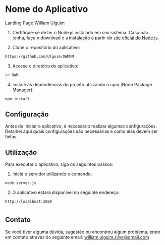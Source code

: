 # Nome do Aplicativo

Landing Page [William Ulguim](https://william-ulguim.bohr.io/)

1. Certifique-se de ter o Node.js instalado em seu sistema. Caso não tenha, faça o download e a instalação a partir do [site oficial do Node.js](https://nodejs.org).

2. Clone o repositório do aplicativo:

```bash
https://github.com/Ulguim/DWMDM
```

3. Acesse o diretório do aplicativo:

```bash
cd DWM
```

4. Instale as dependências do projeto utilizando o npm (Node Package Manager):

```bash
npm install
```

## Configuração

Antes de iniciar o aplicativo, é necessário realizar algumas configurações. Detalhei aqui quais configurações são necessárias e como elas devem ser feitas.

## Utilização

Para executar o aplicativo, siga os seguintes passos:

1. Inicie o servidor utilizando o comando:

```bash
node server.js
```

2. O aplicativo estará disponível no seguinte endereço:

```
http://localhost:3000
```

#


## Contato

Se você tiver alguma dúvida, sugestão ou encontrou algum problema, entre em contato através do seguinte email: william.ulguim.silva@gmail.com
